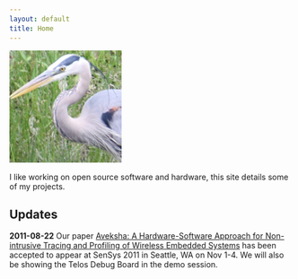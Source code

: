```yaml
---
layout: default
title: Home
---
```


<img src="images/GreatBlueHeron.png" alt="Photograph of a Great Blue Heron, taken from my back yard." title="Great Blue Heron" class="center"/>

I like working on open source software and hardware, this site details some of my projects.

Updates
-------

**2011-08-22** Our paper [Aveksha: A Hardware-Software Approach for Non-intrusive Tracing and
Profiling of Wireless Embedded Systems](http://matthew.tancreti.net/aveksha.html)
has been accepted to appear at SenSys 2011 in Seattle, WA on Nov 1-4.
We will also be showing the Telos Debug Board in the demo session.
